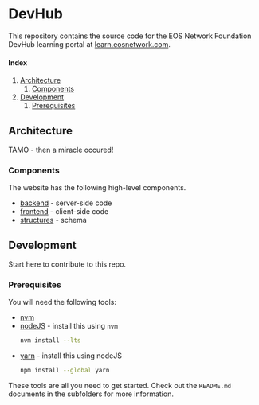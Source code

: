 # DevHub
This repository contains the source code for the EOS Network Foundation DevHub learning portal at [learn.eosnetwork.com](https://learn.eosnetwork.com).

#### Index
1. [Architecture](#architecture)
    1. [Components](#components)
1. [Development](#development)
    1. [Prerequisites](#prerequisites)

## Architecture
TAMO - then a miracle occured!

### Components
The website has the following high-level components.
- [backend](./backend/README.md) - server-side code
- [frontend](./frontend/README.md) - client-side code
- [structures](./structures/README.md) - schema

## Development
Start here to contribute to this repo.

### Prerequisites
You will need the following tools:
- [nvm](https://github.com/nvm-sh/nvm#installing-and-updating)
- [nodeJS](https://www.w3schools.com/nodejs/nodejs_intro.asp) - install this using `nvm`
  ```bash
  nvm install --lts
  ```
- [yarn](https://yarnpkg.com) - install this using nodeJS
  ```bash
  npm install --global yarn
  ```
These tools are all you need to get started. Check out the `README.md` documents in the subfolders for more information.

